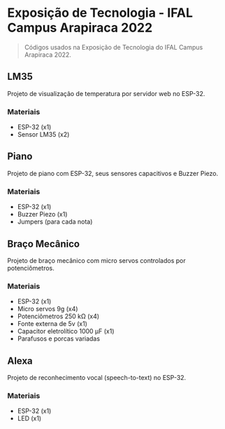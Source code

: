 # Exposição de Tecnologia - IFAL Campus Arapiraca 2022

> Códigos usados na Exposição de Tecnologia do IFAL Campus Arapiraca 2022.

## LM35

Projeto de visualização de temperatura por servidor web no ESP-32.  

### Materiais

* ESP-32 (x1)
* Sensor LM35 (x2)

## Piano

Projeto de piano com ESP-32, seus sensores capacitivos e Buzzer Piezo.

### Materiais

* ESP-32 (x1)
* Buzzer Piezo (x1)
* Jumpers (para cada nota)

## Braço Mecânico

Projeto de braço mecânico com micro servos controlados por potenciômetros.

### Materiais

* ESP-32 (x1)
* Micro servos 9g (x4)
* Potenciômetros 250 kΩ (x4)
* Fonte externa de 5v (x1)
* Capacitor eletrolítico 1000 µF (x1)
* Parafusos e porcas variadas

## Alexa

Projeto de reconhecimento vocal (speech-to-text) no ESP-32.

### Materiais

* ESP-32 (x1)
* LED (x1)
